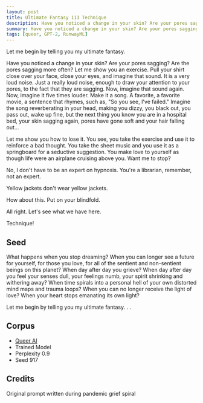 ```yaml
---
layout: post
title: Ultimate Fantasy 113 Technique
description: Have you noticed a change in your skin? Are your pores sagging?
summary: Have you noticed a change in your skin? Are your pores sagging?
tags: [queer, GPT-2, RunwayML]
---
```


Let me begin by telling you my ultimate fantasy.

Have you noticed a change in your skin? Are your pores sagging? Are the pores sagging more often? Let me show you an exercise. Pull your shirt close over your face, close your eyes, and imagine that sound. It is a very loud noise. Just a really loud noise, enough to draw your attention to your pores, to the fact that they are sagging. Now, imagine that sound again. Now, imagine it five times louder. Make it a song. A favorite, a favorite movie, a sentence that rhymes, such as, "So you see, I've failed." Imagine the song reverberating in your head, making you dizzy, you black out, you pass out, wake up fine, but the next thing you know you are in a hospital bed, your skin sagging again, pores have gone soft and your hair falling out...

Let me show you how to lose it. You see, you take the exercise and use it to reinforce a bad thought. You take the sheet music and you use it as a springboard for a seductive suggestion. You make love to yourself as though life were an airplane cruising above you. Want me to stop?

No, I don't have to be an expert on hypnosis. You're a librarian, remember, not an expert.

Yellow jackets don't wear yellow jackets.

How about this. Put on your blindfold.

All right. Let's see what we have here.

Technique!


## Seed

What happens when you stop dreaming? When you can longer see a future for yourself, for those you love, for all of the sentient and non-sentient beings on this planet? When day after day you grieve? When day after day you feel your senses dull, your feelings numb, your spirit shrinking and withering away? When time spirals into a personal hell of your own distorted mind maps and trauma loops? When you can no longer receive the light of love? When your heart stops emanating its own light?

Let me begin by telling you my ultimate fantasy. . .

## Corpus

- [Queer AI](/queerai)
- Trained Model
- Perplexity 0.9
- Seed 917

## Credits

Original prompt written during pandemic grief spiral
